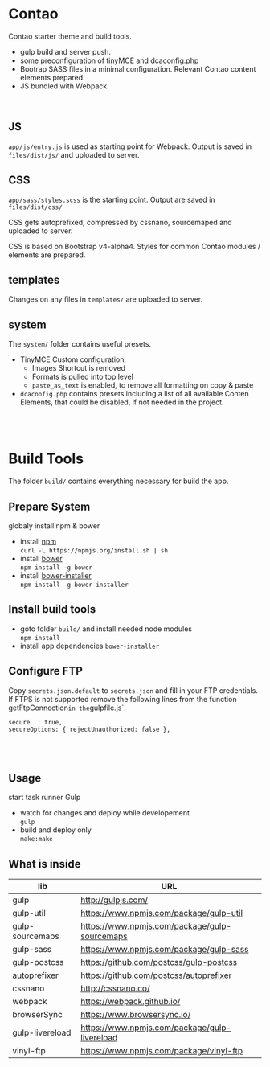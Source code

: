 # Contao

Contao starter theme and build tools.
- gulp build and server push.
- some preconfiguration of tinyMCE and dcaconfig.php
- Bootrap SASS files in a minimal configuration. 
Relevant Contao content elements prepared.
- JS bundled with Webpack.
<br> 

## JS
`app/js/entry.js` is used as starting point for Webpack.
Output is saved in `files/dist/js/` and uploaded to server.

## CSS
`app/sass/styles.scss` is the starting point.
Output are saved in `files/dist/css/`

CSS gets autoprefixed, compressed by cssnano, sourcemaped and uploaded to server.

CSS is based on Bootstrap v4-alpha4.
Styles for common Contao modules / elements are prepared.

## templates
Changes on any files in  `templates/` are uploaded to server.

## system
The `system/` folder contains useful presets.
- TinyMCE Custom configuration.
    + Images Shortcut is removed
    + Formats is pulled into top level
    + `paste_as_text` is enabled, to remove all formatting on copy & paste  
- `dcaconfig.php` contains presets 
    including a list of all available Conten Elements, that could be disabled, if not needed in the project.

<br><br>

# Build Tools

The folder `build/` contains everything necessary for build the app. 
## Prepare System 
globaly install npm & bower
- install [npm](https://github.com/npm/npm) <br>
    `curl -L https://npmjs.org/install.sh | sh`
- install [bower](https://github.com/bower/bower) <br> 
    `npm install -g bower`
- install [bower-installer](https://github.com/blittle/bower-installer) <br>
    `npm install -g bower-installer`


## Install build tools 
- goto folder `build/` and install needed node modules<br>
   `npm install`
- install app dependencies 
    `bower-installer`

## Configure FTP
Copy `secrets.json.default`  to `secrets.json` and fill in your FTP credentials. <br>
If FTPS is not supported remove the following lines from the function getFtpConnection` in the `gulpfile.js`.

```
secure  : true,
secureOptions: { rejectUnauthorized: false },
```



<br><br>

## Usage
start task runner Gulp
- watch for changes and deploy while developement <br>
    `gulp` 
- build and deploy only  <br>
    `make:make`



## What is inside


lib | URL
-|-
gulp | 	http://gulpjs.com/
gulp-util | https://www.npmjs.com/package/gulp-util
gulp-sourcemaps | https://www.npmjs.com/package/gulp-sourcemaps
gulp-sass |	https://www.npmjs.com/package/gulp-sass
gulp-postcss | https://github.com/postcss/gulp-postcss
autoprefixer | https://github.com/postcss/autoprefixer
cssnano | http://cssnano.co/
webpack | https://webpack.github.io/
browserSync | https://www.browsersync.io/
gulp-livereload | https://www.npmjs.com/package/gulp-livereload
vinyl-ftp | https://www.npmjs.com/package/vinyl-ftp







